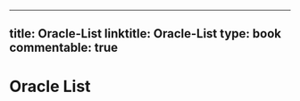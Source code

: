 
---
title: Oracle-List
linktitle: Oracle-List
type: book
commentable: true
---

# Oracle List

    